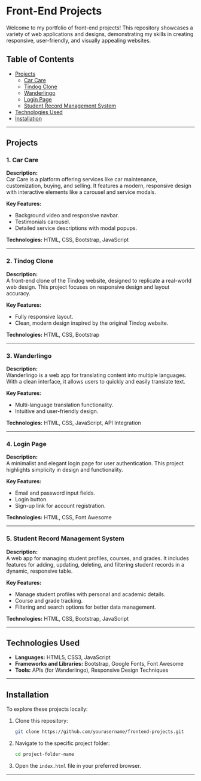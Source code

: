 # Front-End Projects

Welcome to my portfolio of front-end projects! This repository showcases a variety of web applications and designs, demonstrating my skills in creating responsive, user-friendly, and visually appealing websites.

## Table of Contents

- [Projects](#projects)
  - [Car Care](#1-car-care)
  - [Tindog Clone](#2-tindog-clone)
  - [Wanderlingo](#3-wanderlingo)
  - [Login Page](#4-login-page)
  - [Student Record Management System](#5-student-record-management-system)
- [Technologies Used](#technologies-used)
- [Installation](#installation)

---

## Projects

### 1. Car Care

**Description:**  
Car Care is a platform offering services like car maintenance, customization, buying, and selling. It features a modern, responsive design with interactive elements like a carousel and service modals.

**Key Features:**
- Background video and responsive navbar.
- Testimonials carousel.
- Detailed service descriptions with modal popups.

**Technologies:** HTML, CSS, Bootstrap, JavaScript

---

### 2. Tindog Clone

**Description:**  
A front-end clone of the Tindog website, designed to replicate a real-world web design. This project focuses on responsive design and layout accuracy.

**Key Features:**
- Fully responsive layout.
- Clean, modern design inspired by the original Tindog website.

**Technologies:** HTML, CSS, Bootstrap

---

### 3. Wanderlingo

**Description:**  
Wanderlingo is a web app for translating content into multiple languages. With a clean interface, it allows users to quickly and easily translate text.

**Key Features:**
- Multi-language translation functionality.
- Intuitive and user-friendly design.

**Technologies:** HTML, CSS, JavaScript, API Integration

---

### 4. Login Page

**Description:**  
A minimalist and elegant login page for user authentication. This project highlights simplicity in design and functionality.

**Key Features:**
- Email and password input fields.
- Login button.
- Sign-up link for account registration.

**Technologies:** HTML, CSS, Font Awesome

---

### 5. Student Record Management System

**Description:**  
A web app for managing student profiles, courses, and grades. It includes features for adding, updating, deleting, and filtering student records in a dynamic, responsive table.

**Key Features:**
- Manage student profiles with personal and academic details.
- Course and grade tracking.
- Filtering and search options for better data management.

**Technologies:** HTML, CSS, Bootstrap, JavaScript

---

## Technologies Used

- **Languages:** HTML5, CSS3, JavaScript
- **Frameworks and Libraries:** Bootstrap, Google Fonts, Font Awesome
- **Tools:** APIs (for Wanderlingo), Responsive Design Techniques

---

## Installation

To explore these projects locally:

1. Clone this repository:
   ```bash
   git clone https://github.com/yourusername/frontend-projects.git
   ```
2. Navigate to the specific project folder:
   ```bash
   cd project-folder-name
   ```
3. Open the `index.html` file in your preferred browser.

---
